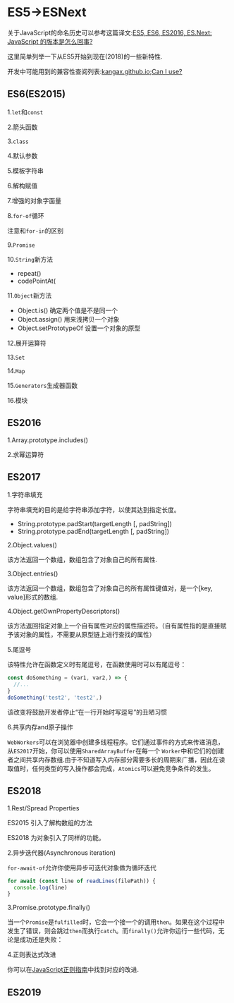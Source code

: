 # ES5->ESNext

关于JavaScript的命名历史可以参考这篇译文:[ES5, ES6, ES2016, ES.Next: JavaScript 的版本是怎么回事?](https://huangxuan.me/2015/09/22/js-version/?utm_source=caibaojian.com)

这里简单列举一下从ES5开始到现在(2018)的一些新特性.

开发中可能用到的兼容性查阅列表:[kangax.github.io](https://kangax.github.io/compat-table/es6/);[Can I use?](https://caniuse.com/)

## ES6(ES2015)

1.`let`和`const`

2.箭头函数

3.`class`

4.默认参数

5.模板字符串

6.解构赋值

7.增强的对象字面量

8.`for-of`循环

注意和`for-in`的区别

9.`Promise`

10.`String`新方法

- repeat()
- codePointAt(

11.`Object`新方法

- Object.is() 确定两个值是不是同一个
- Object.assign() 用来浅拷贝一个对象
- Object.setPrototypeOf 设置一个对象的原型

12.展开运算符

13.`Set`

14.`Map`

15.`Generators`生成器函数

16.模块

## ES2016

1.Array.prototype.includes()

2.求幂运算符

## ES2017

1.字符串填充

字符串填充的目的是给字符串添加字符，以使其达到指定长度。

- String.prototype.padStart(targetLength [, padString])
- String.prototype.padEnd(targetLength [, padString])

2.Object.values()

该方法返回一个数组，数组包含了对象自己的所有属性.

3.Object.entries()

该方法返回一个数组，数组包含了对象自己的所有属性键值对，是一个[key, value]形式的数组.

4.Object.getOwnPropertyDescriptors()

该方法返回指定对象上一个自有属性对应的属性描述符。（自有属性指的是直接赋予该对象的属性，不需要从原型链上进行查找的属性）

5.尾逗号

该特性允许在函数定义时有尾逗号，在函数使用时可以有尾逗号：

```js
const doSomething = (var1, var2,) => {
  //...
}
doSomething('test2', 'test2',)
```

该改变将鼓励开发者停止“在一行开始时写逗号”的丑陋习惯

6.共享内存and原子操作

`WebWorkers`可以在浏览器中创建多线程程序。它们通过事件的方式来传递消息，从`ES2017`开始，你可以使用`SharedArrayBuffer`在每一个 `Worker`中和它们的创建者之间共享内存数组.由于不知道写入内存部分需要多长的周期来广播，因此在读取值时，任何类型的写入操作都会完成，`Atomics`可以避免竞争条件的发生。

## ES2018

1.Rest/Spread Properties

ES2015 引入了解构数组的方法

ES2018 为对象引入了同样的功能。

2.异步迭代器(Asynchronous iteration)

`for-await-of`允许你使用异步可迭代对象做为循环迭代

```js
for await (const line of readLines(filePath)) {
  console.log(line)
}
```

3.Promise.prototype.finally()

当一个`Promise`是`fulfilled`时，它会一个接一个的调用`then`。如果在这个过程中发生了错误，则会跳过`then`而执行`catch`。而`finally()`允许你运行一些代码，无论是成功还是失败：

4.正则表达式改进

你可以在[JavaScript正则指南](https://flaviocopes.com/javascript-regular-expressions/)中找到对应的改进.

## ES2019
